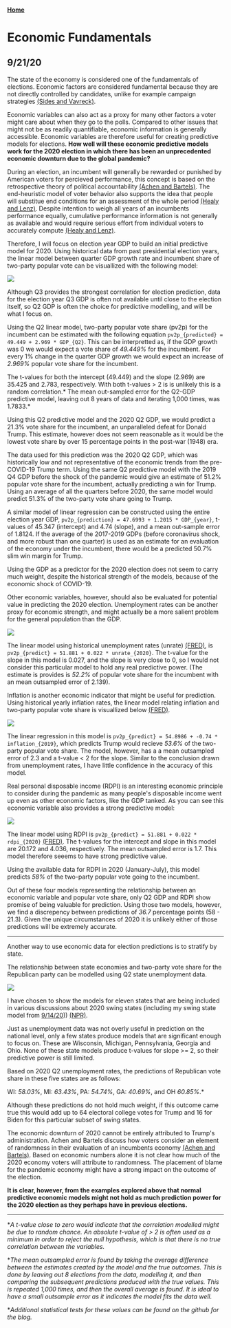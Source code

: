 <script type="text/javascript"
        src="https://cdnjs.cloudflare.com/ajax/libs/mathjax/2.7.0/MathJax.js?config=TeX-AMS_CHTML"></script>

#### [Home](https://cassidybargell.github.io/election_analytics/)

# Economic Fundamentals 
## 9/21/20

The state of the economy is considered one of the fundamentals of elections. Economic factors are considered fundamental because they are not directly controlled by candidates, unlike for example campaign strategies [(Sides and Vavreck)](https://muse-jhu-edu.ezp-prod1.hul.harvard.edu/book/64467). 
 
Economic variables can also act as a proxy for many other factors a voter might care about when they go to the polls. Compared to other issues that might not be as readily quantifiable, economic information is generally accessible. Economic variables are therefore useful for creating predictive models for elections. **How well will these economic predictive models work for the 2020 election in which there has been an unprecedented economic downturn due to the global pandemic?**

During an election, an incumbent will generally be rewarded or punished by American voters for percieved performance, this concept is based on the retrospective theory of political accountability [(Achen and Bartels)](https://muse-jhu-edu.ezp-prod1.hul.harvard.edu/book/64646). The end-heuristic model of voter behavior also supports the idea that people will substitue end conditions for an assessment of the whole period [(Healy and Lenz)](https://www-jstor-org.ezp-prod1.hul.harvard.edu/stable/24363467?seq=1#metadata_info_tab_contents). Despite intention to weigh all years of an incumbents performance equally, cumulative performance information is not generally as available and would require serious effort from individual voters to accurately compute [(Healy and Lenz)](https://www-jstor-org.ezp-prod1.hul.harvard.edu/stable/24363467?seq=1#metadata_info_tab_contents). 

Therefore, I will focus on election year GDP to build an initial predictive model for 2020. Using historical data from past presidential election years, the linear model between quarter GDP growth rate and incumbent share of two-party popular vote can be visuallized with the following model:

![](../figures/gdp_v_pv2p.png)

Although Q3 provides the strongest correlation for election prediction, data for the election year Q3 GDP is often not available until close to the election itself, so Q2 GDP  is often the choice for predictive modelling, and will be what I focus on. 

Using the Q2 linear model, two-party popular vote share (pv2p) for the incumbent can be estimated with the following equation `pv2p_{predicted} = 49.449 + 2.969 * GDP_{Q2}`. This can be interpretted as, if the GDP growth was 0 we would expect a vote share of *49.449%* for the incumbent. For every 1% change in the quarter GDP growth we would expect an increase of *2.969%* popular vote share for the incumbent. 

The t-values for both the intercept (49.449) and the slope (2.969) are 35.425 and 2.783, respectively. With both t-values > 2 is is unlikely this is a random correlation.* 
The mean out-sampled error for the Q2-GDP predictive model, leaving out 8 years of data and iterating 1,000 times, was 1.7833.*

Using this Q2 predictive model and the 2020 Q2 GDP, we would predict a 21.3% vote share for the incumbent, an unparalleled defeat for Donald Trump. This estimate, however does not seem reasonable as it would be the lowest vote share by over 15 percentage points in the post-war (1948) era.

The data used for this prediction was the 2020 Q2 GDP, which was historically low and not representative of the economic trends from the pre-COVID-19 Trump term. Using the same Q2 predictive model with the 2019 Q4 GDP before the shock of the pandemic would give an estimate of 51.2% popular vote share for the incumbent, actually predicting a win for Trump. Using an average of all the quarters before 2020, the same model would predict 51.3% of the two-party vote share going to Trump. 

A similar model of linear regression can be constructed using the entire election year GDP, `pv2p_{prediction} = 47.6993 + 1.2015 * GDP_{year}`, t-values of 45.347 (intercept) and 4.74 (slope), and a mean out-sample error of 1.8124. If the average of the 2017-2019 GDPs (before coronavirus shock, and more robust than one quarter) is used as an estimate for an evaluation of the economy under the incumbent, there would be a predicted 50.7% slim win margin for Trump. 

Using the GDP as a predictor for the 2020 election does not seem to carry much weight, despite the historical strength of the models, because of the economic shock of COVID-19. 

Other economic variables, however, should also be evaluated for potential value in predicting the 2020 election. Unemployment rates can be another proxy for economic strength, and might actually be a more salient problem for the general population than the GDP.

![](../figures/unemployment_lm.png)

The linear model using historical unemployment rates (unrate) [(FRED)](https://fred.stlouisfed.org/series/UNRATE), is `pv2p_{predict} = 51.881 + 0.022 * unrate_{2020}`. The t-value for the slope in this model is 0.027, and the slope is very close to 0, so I would not consider this particular model to hold any real predictive power. (The estimate is provides is *52.2%* of popular vote share for the incumbent with an mean outsampled error of 2.139). 

Inflation is another economic indicator that might be useful for prediction. Using historical yearly inflation rates, the linear model relating inflation and two-party popular vote share is visuallized below [(FRED)](https://fred.stlouisfed.org/series/FPCPITOTLZGUSA). 

![](../figures/inflate_lm.png)

The linear regression in this model is `pv2p_{predict} = 54.8986 + -0.74 * inflation_{2019}`, which predicts Trump would recieve *53.6%* of the two-party popular vote share. The model, however, has a a mean outsampled error of 2.3 and a t-value < 2 for the slope. Similar to the conclusion drawn from unemployment rates, I have little confidence in the accuracy of this model. 

Real personal disposable income (RDPI) is an interesting economic principle to consider during the pandemic as many people's disposable income went up even as other economic factors, like the GDP tanked. As you can see this economic variable also provides a strong predictive model:

![](../figures/rdpi_lm.png)

The linear model using RDPI  is `pv2p_{predict} = 51.881 + 0.022 * rdpi_{2020}` [(FRED)](https://fred.stlouisfed.org/series/DSPIC96). The t-values for the intercept and slope in this model are 20.172 and 4.036, respectively. The mean outsampled error is 1.7. This model therefore seeems to have strong predictive value. 

Using the available data for RDPI in 2020 (January-July), this model predicts *58%* of the two-party popular vote going to the incumbent. 

Out of these four models representing the relationship between an economic variable and popular vote share, only Q2 GDP and RDPI show promise of being valuable for prediction. Using those two models, however, we find a discrepency between predictions of *36.7* percentage points (58 - 21.3). Given the unique circumstances of 2020 it is unlikely either of those predictions will be extremely accurate.

<hr>

Another way to use economic data for election predictions is to stratify by state.

The relationship between state economies and two-party vote share for the Republican party can be modelled using Q2 state unemployment data.

![](../figures/swing_lm.png)

I have chosen to show the models for eleven states that are being included in various discussions about 2020 swing states (including my swing state model from [9/14/20](https://cassidybargell.github.io/election_analytics/posts/week_1.html))) [(NPR)](https://www.npr.org/2020/09/16/912004173/2020-electoral-map-ratings-landscape-tightens-some-but-biden-is-still-ahead).

Just as unemployment data was not overly useful in prediction on the national level, only a few states produce models that are significant enough to focus on. These are Wisconsin, Michigan, Pennsylvania, Georgia and Ohio. None of these state models produce t-values for slope >= 2, so their predictive power is still limited. 

Based on 2020 Q2 unemployment rates, the predictions of Republican vote share in these five states are as follows: 

WI: *58.03%*, MI: *63.43%*, PA: *54.74%*, GA: *40.69%*, and OH *60.85%*.*

Although these predictions do not hold much weight, if this outcome came true this would add up to 64 electoral college votes for Trump and 16 for Biden for this particular subset of swing states. 

The economic downturn of 2020 cannot be entirely attributed to Trump's administration. Achen and Bartels discuss how voters consider an element of randomness in their evaluation of an incumbents economy [(Achen and Bartels)](https://muse-jhu-edu.ezp-prod1.hul.harvard.edu/book/64646). Based on economic numbers alone it is not clear how much of the 2020 economy voters will attribute to randomness. The placement of blame for the pandemic economy might have a strong impact on the outcome of the election. 

**It is clear, however, from the examples explored above that normal predictive economic models might not hold as much prediction power for the 2020 election as they perhaps have in previous elections.**

<hr>

**A t-value close to zero would indicate that the correlation modelled might be due to random chance. An absolute t-value of > 2 is often used as a minimum in order to reject the null hypothesis, which is that there is no true correlation between the variables.*


**The mean outsampled error is found by taking the average difference between the estimates created by the model and the true outcomes. This is done by leaving out 8 elections from the data, modelling it, and then comparing the subsequent predictions produced with the true values. This is repeated 1,000 times, and then the overall average is found. It is ideal to have a small outsample error as it indicates the model fits the data well.*

**Additional statistical tests for these values can be found on the github for the blog.*
